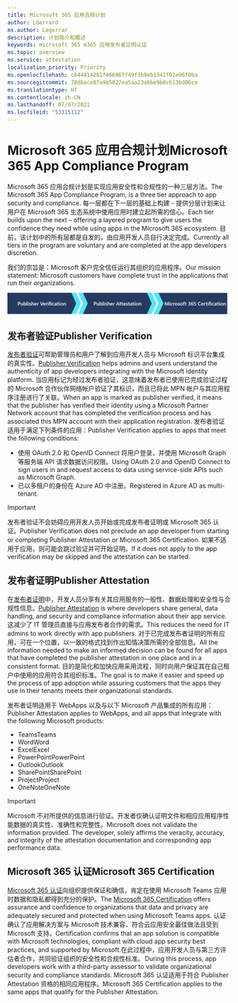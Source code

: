 ```yaml
---
title: Microsoft 365 应用合规计划
author: LGerrard
ms.author: Legerrar
description: 计划简介和概述
keywords: microsoft 365 m365 应用发布者证明认证
ms.topic: overview
ms.service: attestation
localization_priority: Priority
ms.openlocfilehash: c644414281f46696ff49f3b9eb1341f02e96f0ba
ms.sourcegitcommit: 78dbace87a9b5027ea5aa23a6be9b8c613bd06ce
ms.translationtype: HT
ms.contentlocale: zh-CN
ms.lasthandoff: 07/07/2021
ms.locfileid: "53315112"
---
```

# <a name="microsoft-365-app-compliance-program"></a><span data-ttu-id="2c108-104">Microsoft 365 应用合规计划</span><span class="sxs-lookup"><span data-stu-id="2c108-104">Microsoft 365 App Compliance Program</span></span>

<span data-ttu-id="2c108-105">Microsoft 365 应用合规计划是实现应用安全性和合规性的一种三层方法。</span><span class="sxs-lookup"><span data-stu-id="2c108-105">The Microsoft 365 App Compliance Program, is a three tier approach to app security and compliance.</span></span> <span data-ttu-id="2c108-106">每一层都在下一层的基础上构建 - 提供分层计划来让用户在 Microsoft 365 生态系统中使用应用时建立起所需的信心。</span><span class="sxs-lookup"><span data-stu-id="2c108-106">Each tier builds upon the next – offering a layered program to give users the confidence they need while using apps in the Microsoft 365 ecosystem.</span></span> <span data-ttu-id="2c108-107">目前，该计划中的所有层都是自发的，由应用开发人员自行决定完成。</span><span class="sxs-lookup"><span data-stu-id="2c108-107">Currently all tiers in the program are voluntary and are completed at the app developers discretion.</span></span> 

<span data-ttu-id="2c108-108">我们的宗旨是：Microsoft 客户完全信任运行其组织的应用程序。</span><span class="sxs-lookup"><span data-stu-id="2c108-108">Our mission statement: Microsoft customers have complete trust in the applications that run their organizations.</span></span>

  ![实现应用合规性的三层方法](media/Microsoft-App-Compliance-Overview.png) 

## <a name="publisher-verification"></a><span data-ttu-id="2c108-110">发布者验证</span><span class="sxs-lookup"><span data-stu-id="2c108-110">Publisher Verification</span></span>

<span data-ttu-id="2c108-111">[发布者验证](https://docs.microsoft.com/azure/active-directory/develop/publisher-verification-overview)可帮助管理员和用户了解到应用开发人员与 Microsoft 标识平台集成的真实性。</span><span class="sxs-lookup"><span data-stu-id="2c108-111">[Publisher Verification](https://docs.microsoft.com/azure/active-directory/develop/publisher-verification-overview) helps admins and users understand the authenticity of app developers integrating with the Microsoft identity platform.</span></span> <span data-ttu-id="2c108-112">当应用标记为经过发布者验证，这意味着发布者已使用已完成验证过程的 Microsoft 合作伙伴网络帐户验证了其标识，而且已将此 MPN 帐户与其应用程序注册进行了关联。</span><span class="sxs-lookup"><span data-stu-id="2c108-112">When an app is marked as publisher verified, it means that the publisher has verified their identity using a Microsoft Partner Network account that has completed the verification process and has associated this MPN account with their application registration.</span></span>
<span data-ttu-id="2c108-113">发布者验证适用于满足下列条件的应用：</span><span class="sxs-lookup"><span data-stu-id="2c108-113">Publisher Verification applies to apps that meet the following conditions:</span></span>  
- <span data-ttu-id="2c108-114">使用 OAuth 2.0 和 OpenID Connect 将用户登录，并使用 Microsoft Graph 等服务端 API 请求数据访问权限。</span><span class="sxs-lookup"><span data-stu-id="2c108-114">Using OAuth 2.0 and OpenID Connect to sign users in and request access to data using service-side APIs such as Microsoft Graph.</span></span> 
- <span data-ttu-id="2c108-115">已以多租户的身份在 Azure AD 中注册。</span><span class="sxs-lookup"><span data-stu-id="2c108-115">Registered in Azure AD as multi-tenant.</span></span>  

> [!IMPORTANT]
> <span data-ttu-id="2c108-116">发布者验证不会妨碍应用开发人员开始或完成发布者证明或 Microsoft 365 认证。</span><span class="sxs-lookup"><span data-stu-id="2c108-116">Publisher Verification does not preclude an app developer from starting or completing Publisher Attestation or Microsoft 365 Certification.</span></span> <span data-ttu-id="2c108-117">如果不适用于应用，则可能会跳过验证并可开始证明。</span><span class="sxs-lookup"><span data-stu-id="2c108-117">If it does not apply to the app verification may be skipped and the attestation can be started.</span></span>

## <a name="publisher-attestation"></a><span data-ttu-id="2c108-118">发布者证明</span><span class="sxs-lookup"><span data-stu-id="2c108-118">Publisher Attestation</span></span>

<span data-ttu-id="2c108-119">在[发布者证明](https://docs.microsoft.com/microsoft-365-app-certification/docs/enterprise-app-attestation-guide)中，开发人员分享有关其应用服务的一般性、数据处理和安全性与合规性信息。</span><span class="sxs-lookup"><span data-stu-id="2c108-119">[Publisher Attestation](https://docs.microsoft.com/microsoft-365-app-certification/docs/enterprise-app-attestation-guide) is where developers share general, data handling, and security and compliance information about their app service.</span></span> <span data-ttu-id="2c108-120">这减少了 IT 管理员直接与应用发布者合作的需求。</span><span class="sxs-lookup"><span data-stu-id="2c108-120">This reduces the need for IT admins to work directly with app publishers.</span></span> <span data-ttu-id="2c108-121">对于已完成发布者证明的所有应用，可在一个位置，以一致的格式找到作出知情决策所需的全部信息。</span><span class="sxs-lookup"><span data-stu-id="2c108-121">All the information needed to make an informed decision can be found for all apps that have completed the publisher attestation in one place and in a consistent format.</span></span> <span data-ttu-id="2c108-122">目的是简化和加快应用采用流程，同时向用户保证其在自己租户中使用的应用符合其组织标准。</span><span class="sxs-lookup"><span data-stu-id="2c108-122">The goal is to make it easier and speed up the process of app adoption while assuring customers that the apps they use in their tenants meets their organizational standards.</span></span>

<span data-ttu-id="2c108-123">发布者证明适用于 WebApps 以及与以下 Microsoft 产品集成的所有应用：</span><span class="sxs-lookup"><span data-stu-id="2c108-123">Publisher Attestation applies to WebApps, and all apps that integrate with the following Microsoft products:</span></span>
-   <span data-ttu-id="2c108-124">Teams</span><span class="sxs-lookup"><span data-stu-id="2c108-124">Teams</span></span>
-   <span data-ttu-id="2c108-125">Word</span><span class="sxs-lookup"><span data-stu-id="2c108-125">Word</span></span>
-   <span data-ttu-id="2c108-126">Excel</span><span class="sxs-lookup"><span data-stu-id="2c108-126">Excel</span></span>
-   <span data-ttu-id="2c108-127">PowerPoint</span><span class="sxs-lookup"><span data-stu-id="2c108-127">PowerPoint</span></span> 
-   <span data-ttu-id="2c108-128">Outlook</span><span class="sxs-lookup"><span data-stu-id="2c108-128">Outlook</span></span>
- <span data-ttu-id="2c108-129">SharePoint</span><span class="sxs-lookup"><span data-stu-id="2c108-129">SharePoint</span></span>
- <span data-ttu-id="2c108-130">Project</span><span class="sxs-lookup"><span data-stu-id="2c108-130">Project</span></span>
- <span data-ttu-id="2c108-131">OneNote</span><span class="sxs-lookup"><span data-stu-id="2c108-131">OneNote</span></span>

> [!IMPORTANT]
> <span data-ttu-id="2c108-p105">Microsoft 不对所提供的信息进行验证。开发者仅确认证明文件和相应应用程序性能数据的真实性、准确性和完整性。</span><span class="sxs-lookup"><span data-stu-id="2c108-p105">Microsoft does not validate the information provided. The developer, solely affirms the veracity, accuracy, and integrity of the attestation documentation and corresponding app performance data.</span></span> 

## <a name="microsoft-365-certification"></a><span data-ttu-id="2c108-134">Microsoft 365 认证</span><span class="sxs-lookup"><span data-stu-id="2c108-134">Microsoft 365 Certification</span></span>
<span data-ttu-id="2c108-135">[Microsoft 365 认证](https://docs.microsoft.com/microsoft-365-app-certification/docs/enterprise-app-certification-guide)向组织提供保证和确信，肯定在使用 Microsoft Teams 应用时数据和隐私都得到充分的保护。</span><span class="sxs-lookup"><span data-stu-id="2c108-135">The [Microsoft 365 Certification](https://docs.microsoft.com/microsoft-365-app-certification/docs/enterprise-app-certification-guide) offers assurance and confidence to organizations that data and privacy are adequately secured and protected when using Microsoft Teams apps.</span></span> <span data-ttu-id="2c108-136">认证确认了应用解决方案与 Microsoft 技术兼容、符合云应用安全最佳做法且受到 Microsoft 支持。</span><span class="sxs-lookup"><span data-stu-id="2c108-136">Certification confirms that an app solution is compatible with Microsoft technologies, compliant with cloud app security best practices, and supported by Microsoft.</span></span><span data-ttu-id="2c108-137">在此过程中，应用开发人员与第三方评估者合作，共同验证组织的安全性和合规性标准。</span><span class="sxs-lookup"><span data-stu-id="2c108-137"> During this process, app developers work with a third-party assessor to validate organizational security and compliance standards.</span></span> <span data-ttu-id="2c108-138">Microsoft 365 认证适用于符合 Publisher Attestation 资格的相同应用程序。</span><span class="sxs-lookup"><span data-stu-id="2c108-138">Microsoft 365 Certification applies to the same apps that qualify for the Publisher Attestation.</span></span> 



